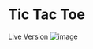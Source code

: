 # Tic Tac Toe
[Live Version](https://tic-tac-toe-1098.vercel.app/)
![image](https://user-images.githubusercontent.com/99766307/185155739-4841d08e-7dc4-4377-b4fd-662bafd50977.png)
